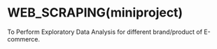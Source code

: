 # WEB_SCRAPING(miniproject)
To Perform Exploratory Data Analysis for different brand/product of E-commerce.
